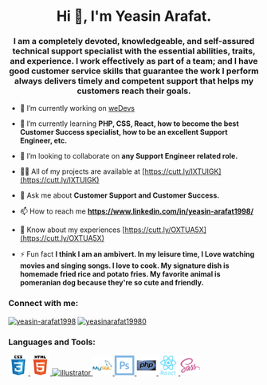 <h1 align="center">Hi 👋, I'm Yeasin Arafat.</h1>
<h3 align="center">I am a completely devoted, knowledgeable, and self-assured technical support specialist with the essential abilities, traits, and experience. I work effectively as part of a team; and I have good customer service skills that guarantee the work I perform always delivers timely and competent support that helps my customers reach their goals.</h3>

- 🔭 I’m currently working on [weDevs](https://wedevs.com/)

- 🌱 I’m currently learning **PHP, CSS, React, how to become the best Customer Success specialist, how to be an excellent Support Engineer, etc.**

- 👯 I’m looking to collaborate on **any Support Engineer related role.**

- 👨‍💻 All of my projects are available at [https://cutt.ly/IXTUIGK](https://cutt.ly/IXTUIGK)

- 💬 Ask me about **Customer Support and Customer Success.**

- 📫 How to reach me **https://www.linkedin.com/in/yeasin-arafat1998/**

- 📄 Know about my experiences [https://cutt.ly/OXTUA5X](https://cutt.ly/OXTUA5X)

- ⚡ Fun fact **I think I am an ambivert. In my leisure time, I Love watching movies and singing songs. I love to cook. My signature dish is homemade fried rice and potato fries. My favorite animal is pomeranian dog because they're so cute and friendly.**

<h3 align="left">Connect with me:</h3>
<p align="left">
<a href="https://linkedin.com/in/yeasin-arafat1998" target="blank"><img align="center" src="https://raw.githubusercontent.com/rahuldkjain/github-profile-readme-generator/master/src/images/icons/Social/linked-in-alt.svg" alt="yeasin-arafat1998" height="30" width="40" /></a>
<a href="https://fb.com/yeasinarafat19980" target="blank"><img align="center" src="https://raw.githubusercontent.com/rahuldkjain/github-profile-readme-generator/master/src/images/icons/Social/facebook.svg" alt="yeasinarafat19980" height="30" width="40" /></a>
</p>

<h3 align="left">Languages and Tools:</h3>
<p align="left"> <a href="https://www.w3schools.com/css/" target="_blank" rel="noreferrer"> <img src="https://raw.githubusercontent.com/devicons/devicon/master/icons/css3/css3-original-wordmark.svg" alt="css3" width="40" height="40"/> </a> <a href="https://www.w3.org/html/" target="_blank" rel="noreferrer"> <img src="https://raw.githubusercontent.com/devicons/devicon/master/icons/html5/html5-original-wordmark.svg" alt="html5" width="40" height="40"/> </a> <a href="https://www.adobe.com/in/products/illustrator.html" target="_blank" rel="noreferrer"> <img src="https://www.vectorlogo.zone/logos/adobe_illustrator/adobe_illustrator-icon.svg" alt="illustrator" width="40" height="40"/> </a> <a href="https://www.mysql.com/" target="_blank" rel="noreferrer"> <img src="https://raw.githubusercontent.com/devicons/devicon/master/icons/mysql/mysql-original-wordmark.svg" alt="mysql" width="40" height="40"/> </a> <a href="https://www.photoshop.com/en" target="_blank" rel="noreferrer"> <img src="https://raw.githubusercontent.com/devicons/devicon/master/icons/photoshop/photoshop-line.svg" alt="photoshop" width="40" height="40"/> </a> <a href="https://www.php.net" target="_blank" rel="noreferrer"> <img src="https://raw.githubusercontent.com/devicons/devicon/master/icons/php/php-original.svg" alt="php" width="40" height="40"/> </a> <a href="https://reactjs.org/" target="_blank" rel="noreferrer"> <img src="https://raw.githubusercontent.com/devicons/devicon/master/icons/react/react-original-wordmark.svg" alt="react" width="40" height="40"/> </a> <a href="https://sass-lang.com" target="_blank" rel="noreferrer"> <img src="https://raw.githubusercontent.com/devicons/devicon/master/icons/sass/sass-original.svg" alt="sass" width="40" height="40"/> </a> </p>

